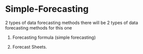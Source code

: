# Simple-Forecasting
2 types of data forecasting methods
there will be 2 types of data forecasting methods for this one

1. Forecasting formula (simple forecasting)

2. Forecast Sheets.
